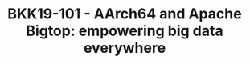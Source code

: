---
categories:
- bkk19
description: In this talk, well walk you through the up-to-date status of Big Data
  on AArch64, especially focus on improvements weve made to support big data components(Hadoop,
  Spark, etc) across platform, the contribution to Apache Bigtop, and the future roadmap.<br><br>Apache
  Bigtop as the open source Hadoop distribution, provides full functionality of packaging,
  testing, and deployment for users to build their own Hadoop Distro from ground up.
  Because of its unique positioning, it is widely leveraged by not only ISVs(Cloudera,
  Hortonworks, Pivotal, ODPi, etc), but also cloud providers(AWE EMR, Google Cloud
  Dataproc). Laying on top of Bigtops foundation, weve pushed the support of big data
  to the next level under the support of Open Data Platform Initiative(ODPi). To breakdown
  the details of this talk, well share about the enhancement of AArch64 support in
  Bigtop, how to run big data on AArch64 with Bigtop Provisioner and Sandbox at a
  click of button, how to build the support of AArch64 with Bigtops docker based architecture,
  and how to test the result with a comprehensive CI coverage. Further more, the newly
  developed integration testing framework 2.0 in Apache Bigtop will be revealed.
image: /assets/images/featured-images/bkk19/BKK19-101.png
session_attendee_num: '18'
session_id: BKK19-101
session_room: Session Room 2 (Lotus 3-4)
session_slot:
  end_time: '2019-04-01 14:25:00'
  start_time: '2019-04-01 14:00:00'
session_speakers:
- speaker_bio: 'Yu-Hsin Yeh(Evans Ye) is former VP, and currently committer and PMC
    member of Apache Bigtop. He loves to code, automate things, and tackling big data
    challenges. Aside from engineering stuff, he is also an enthusiast in giving talks
    to share software innovations and cutting-edge technologies. His latest talk were
    to introduce Apache Calcite on DataCon.TW 2018. On the other hand, Evans had talked
    about Apache Bigtop’s several new features on Dataworks Summit 2017 San Jose,
    Apache: Big Data NA 2017/2016, EU 2015. He also presented the SDACK architecture
    on DockerCon 2016. In addition to that, 2 times Big Data Innovation Summit speaker,
    2 times HadoopCon speaker, 2 times Taiwan Hadoop user group speaker, and dozens
    of company internal talks make him an experienced presenter.'
  speaker_company: Apache Software Foundation
  speaker_image: /assets/images/speakers/bkk19/evans-ye.jpg
  speaker_location: ''
  speaker_name: Evans Ye
  speaker_position: ASF member, Apache Bigtop Committer/PMC member/Former VP, Director
    of Taiwan Data Engineering Association
  speaker_username: yu_hsin_yeh.1u284819
- speaker_bio: ''
  speaker_company: Linaro
  speaker_image: /assets/images/speakers/bkk19/ganesh-raju.jpg
  speaker_location: ganesh.raju
  speaker_name: Ganesh Raju
  speaker_position: Tech Lead
  speaker_username: ganesh.raju
- speaker_bio: ''
  speaker_company: Arm
  speaker_image: /assets/images/speakers/bkk19/jun-he.jpg
  speaker_location: ''
  speaker_name: Jun He
  speaker_position: Sr. SW Engineering Manager
  speaker_username: jun.he
session_track: Big Data
tag: session
tags:
- Open Source Development
title: 'BKK19-101 - AArch64 and Apache Bigtop: empowering big data everywhere'
youtube_video_url: https://www.youtube.com/watch?v=DudUj0McwHQ
amazon_s3_presentation_url: https://static.linaro.org/connect/bkk19/presentations/bkk19-101.pdf
amazon_s3_video_url: https://static.linaro.org/connect/bkk19/videos/bkk19-101.mp4
---